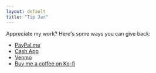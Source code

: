 ```yaml
---
layout: default
title: "Tip Jar"
---
```


Appreciate my work? Here's some ways you can give back:

* [PayPal.me](https://www.paypal.me/ryanfb)
* [Cash App](https://cash.me/$rfbaumann)
* [Venmo](https://venmo.com/ryanfb)
* [Buy me a coffee on Ko-fi](https://ko-fi.com/ryanfb)
